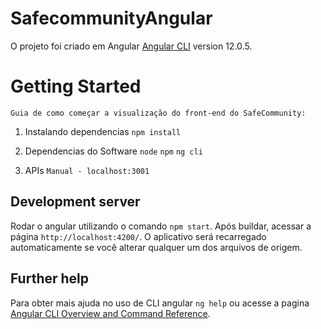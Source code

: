 # SafecommunityAngular

O projeto foi criado em Angular [Angular CLI](https://github.com/angular/angular-cli) version 12.0.5.

# Getting Started
    Guia de como começar a visualização do front-end do SafeCommunity:
1.	Instalando dependencias
        `npm install`

2.	Dependencias do Software
        `node`
        `npm`
        `ng cli`

3.	APIs
        `Manual - localhost:3001`

## Development server

Rodar o angular utilizando o comando `npm start`. Após buildar, acessar a página `http://localhost:4200/`. O aplicativo será recarregado automaticamente se você alterar qualquer um dos arquivos de origem.

## Further help

Para obter mais ajuda no uso de CLI angular `ng help` ou acesse a pagina [Angular CLI Overview and Command Reference](https://angular.io/cli).